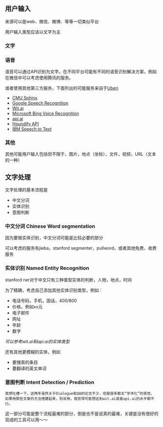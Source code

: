 

## 用户输入

来源可以是web、微信、微博、等等一切类似平台

用户输入类型应该以文字为主

### 文字

### 语音

语音可以通过API识别为文字。在不同平台可能有不同的语音识别解决方案，例如在微信中可以考虑使用腾讯的服务。

或者使用其他第三方服务，下面列出的可能服务来自于[Uberi](https://github.com/Uberi/speech_recognition)

* [CMU Sphinx](http://cmusphinx.sourceforge.net/wiki/)
* [Google Speech Recognition](https://cloud.google.com/speech/)
* [Wit.ai](https://wit.ai/)
* [Microsoft Bing Voice Recognition](https://www.microsoft.com/cognitive-services/en-us/speech-api)
* [api.ai](https://api.ai/)
* [Houndify API](https://houndify.com/)
* [IBM Speech to Text](http://www.ibm.com/smarterplanet/us/en/ibmwatson/developercloud/speech-to-text.html)

### 其他

其他可能用户输入包括但不限于，图片，地点（坐标），文件，视频，URL（文本的一种）

## 文字处理

文字处理的基本流程是

- 中文分词
- 实体识别
- 意图判断

### 中文分词 Chinese Word segmentation

因为要做实体识别，中文分词可能是比较必要的部分

可以考虑的服务有jieba，stanford segmenter，pullword，或者其他免费、收费服务

### 实体识别 Named Entity Recognition

stanford ner对于中文只有三种类型实体的判断，人物，地点，时间

为了精确，考虑自己添加其他实体识别类型，例如：

- 电话号码，手机，固话，400/800
- 价格，例如xx元
- 电子邮件
- 网址
- 年龄
- 数字

*可以参考wit.ai和api.ai的实体类型*

还有其他更模糊的实体，例如

- 要搜索的条目
- 要翻译的英文单词

### 意图判断 Intent Detection / Prediction

    我想吐槽一下，这两年虽然关于Dialogue和QA的论文不少，但是很多都太“学术化”的感觉。
    如果用那些文章的方法搭建起来，别说用，我觉得可能想达到wit.ai或者api.ai的水平都不行。

这一部分可能是整个流程最难的部分，倒是也不是说真的最难，关键是没有很好的现成的工具可以用～～
